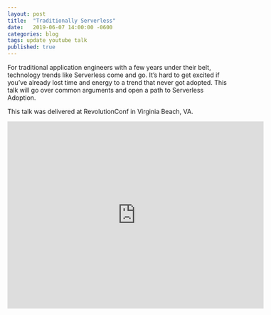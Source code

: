```yaml
---
layout: post
title:  "Traditionally Serverless"
date:   2019-06-07 14:00:00 -0600
categories: blog
tags: update youtube talk
published: true
---
```


For traditional application engineers with a few years under their belt, technology trends like Serverless come and go. It’s hard to get excited if you’ve already lost time and energy to a trend that never got adopted. This talk will go over common arguments and open a path to Serverless Adoption.

This talk was delivered at RevolutionConf in Virginia Beach, VA.

<iframe src="https://slides.com/amycodes/traditionally-serverless/embed" width="576" height="420" title="Traditionally Serverless" scrolling="no" frameborder="0" webkitallowfullscreen mozallowfullscreen allowfullscreen></iframe>